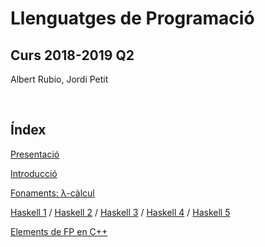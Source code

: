 
# Llenguatges de Programació

## Curs 2018-2019 Q2

Albert Rubio, Jordi Petit

<br/>

## Índex

[Presentació](01-presentacio.html)

[Introducció](02-introduccio.html)

[Fonaments: λ-càlcul](03-lambda-calcul.html)

[Haskell 1](04-haskell.html) /
[Haskell 2](05-haskell.html) /
[Haskell 3](06-haskell.html) /
[Haskell 4](07-haskell.html) /
[Haskell 5](08-haskell.html)

[Elements de FP en C++](09-fp-c++.html)
